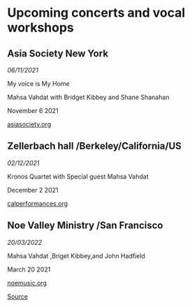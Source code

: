 Upcoming concerts and vocal workshops
=====================================

Asia Society New York
---------------------

*06/11/2021*

My voice is My Home

Mahsa Vahdat with Bridget Kibbey and Shane Shanahan

November 6 2021

[asiasociety.org](https://asiasociety.org/new-york/events/mahsa-vahdat-my-voice-my-home)

Zellerbach hall /Berkeley/California/US
---------------------------------------

*02/12/2021*

Kronos Quartet with Special guest Mahsa Vahdat

December 2 2021

[calperformances.org](https://calperformances.org/events/2021-22/new-music/kronos-quartet-2122/)[](https://mahsavahdat.net/concerts/upcoming/)

Noe Valley Ministry /San Francisco
----------------------------------

*20/03/2022*

Mahsa Vahdat ,Briget Kibbey,and John Hadfield

March 20 2021

[noemusic.org](https://www.noemusic.org/events/from-persia-to-iberia-with-bridget-kibbey-mahsa-vahdat-and-john-hadfield)

[Source](https://mahsavahdat.net/concerts/upcoming/)